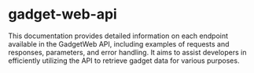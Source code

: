 # gadget-web-api
This documentation provides detailed information on each endpoint available in the GadgetWeb API, including examples of requests and responses, parameters, and error handling. It aims to assist developers in efficiently utilizing the API to retrieve gadget data for various purposes.
